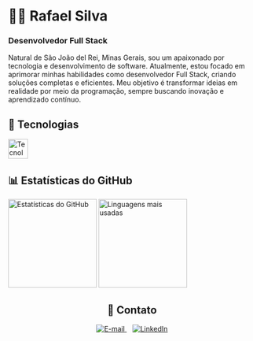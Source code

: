 <!-- Rafael Silva - Desenvolvedor Full Stack -->
<h1 align="left">👨‍💻 Rafael Silva</h1>
<h3 align="left">Desenvolvedor Full Stack</h3>
<p align="left">
  Natural de São João del Rei, Minas Gerais, sou um apaixonado por tecnologia e desenvolvimento de software. Atualmente, estou focado em aprimorar minhas habilidades como desenvolvedor Full Stack, criando soluções completas e eficientes. Meu objetivo é transformar ideias em realidade por meio da programação, sempre buscando inovação e aprendizado contínuo.
</p>

<!-- Tecnologias -->
<h2 align="left">🚀 Tecnologias</h2>
<p align="left">
  <img src="https://skillicons.dev/icons?i=html,css,js,git,github" height="40" alt="Tecnologias"/
</p>

<!-- Estatísticas do GitHub -->
<h2 align="left">📊 Estatísticas do GitHub</h2>
<p align="left">
  <img src="https://github-readme-stats.vercel.app/api?username=rafaelsillva04&show_icons=true&theme=tokyonight&include_all_commits=true&locale=pt-br" height="180" alt="Estatísticas do GitHub"/>
  <img src="https://github-readme-stats.vercel.app/api/top-langs/?username=rafaelsillva04&theme=tokyonight&layout=compact" height="180" alt="Linguagens mais usadas"/>
</p>

<!-- Contato -->
<h2 align="center">📩 Contato</h2>
<p align="center">
  <a href="mailto:rafa095016@gmail.com">
    <img src="https://img.shields.io/badge/E--mail-D14836?style=for-the-badge&logo=gmail&logoColor=white" alt="E-mail">
  </a>
  &nbsp;&nbsp;
  <a href="https://www.linkedin.com/in/rafaelsiilva/" target="_blank">
    <img src="https://img.shields.io/badge/LinkedIn-0A66C2?style=for-the-badge&logo=linkedin&logoColor=white" alt="LinkedIn">
  </a>
</p>

